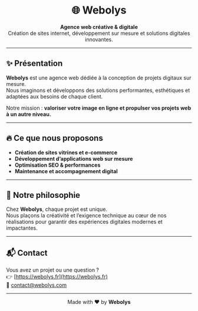 <h1 align="center">🌐 Webolys</h1>

<p align="center">
  <strong>Agence web créative & digitale</strong><br>
  Création de sites internet, développement sur mesure et solutions digitales innovantes.
</p>

---

## ✨ Présentation

**Webolys** est une agence web dédiée à la conception de projets digitaux sur mesure.  
Nous imaginons et développons des solutions performantes, esthétiques et adaptées aux besoins de chaque client.

Notre mission : **valoriser votre image en ligne et propulser vos projets web à un autre niveau.**

---

## 🔥 Ce que nous proposons

- **Création de sites vitrines et e-commerce**
- **Développement d’applications web sur mesure**
- **Optimisation SEO & performances**
- **Maintenance et accompagnement digital**

---

## 🎨 Notre philosophie

Chez **Webolys**, chaque projet est unique.  
Nous plaçons la créativité et l’exigence technique au cœur de nos réalisations pour garantir des expériences digitales modernes et impactantes.

---

## 📬 Contact

Vous avez un projet ou une question ?  
👉 [https://webolys.fr](https://webolys.fr)  
📧 contact@webolys.com  

---

<p align="center">
  Made with ❤️ by <strong>Webolys</strong>
</p>
